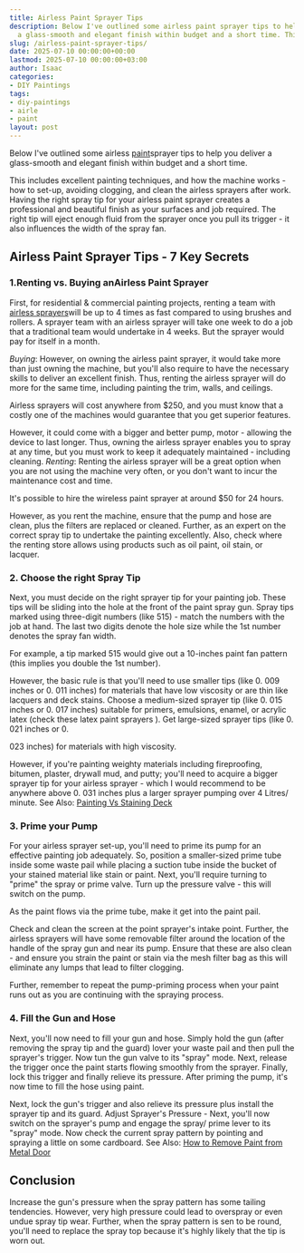 ```yaml
---
title: Airless Paint Sprayer Tips
description: Below I've outlined some airless paint sprayer tips to help you deliver
  a glass-smooth and elegant finish within budget and a short time. This includes...
slug: /airless-paint-sprayer-tips/
date: 2025-07-10 00:00:00+00:00
lastmod: 2025-07-10 00:00:00+03:00
author: Isaac
categories:
- DIY Paintings
tags:
- diy-paintings
- airle
- paint
layout: post
---
```

Below I've outlined some airless [paint](https://pestpolicy.com/airless-paint-sprayer-cleaning-solution/)sprayer tips to help you deliver a glass-smooth and elegant finish within budget and a short time.

This includes excellent painting techniques, and how the machine works - how to set-up, avoiding clogging, and clean the airless sprayers after work. Having the right spray tip for your airless paint sprayer creates a professional and beautiful finish as your surfaces and job required. The right tip will eject enough fluid from the sprayer once you pull its trigger - it also influences the width of the spray fan.

##  Airless Paint Sprayer Tips - 7 Key Secrets

###  1.**Renting vs. Buying ****an****Airless Paint Sprayer**

First, for residential & commercial painting projects, renting a team with [airless sprayers](https://www.williamson.edu/education/trade-programs/paint-and-coatings/)will be up to 4 times as fast compared to using brushes and rollers. A sprayer team with an airless sprayer will take one week to do a job that a traditional team would undertake in 4 weeks. But the sprayer would pay for itself in a month.

*Buying*: However, on owning the airless paint sprayer, it would take more than just owning the machine, but you'll also require to have the necessary skills to deliver an excellent finish. Thus, renting the airless sprayer will do more for the same time, including painting the trim, walls, and ceilings.

Airless sprayers will cost anywhere from $250, and you must know that a costly one of the machines would guarantee that you get superior features.

However, it could come with a bigger and better pump, motor - allowing the device to last longer. Thus, owning the airless sprayer enables you to spray at any time, but you must work to keep it adequately maintained - including cleaning. *Renting*: Renting the airless sprayer will be a great option when you are not using the machine very often, or you don't want to incur the maintenance cost and time.

It's possible to hire the wireless paint sprayer at around $50 for 24 hours.

However, as you rent the machine, ensure that the pump and hose are clean, plus the filters are replaced or cleaned. Further, as an expert on the correct spray tip to undertake the painting excellently. Also, check where the renting store allows using products such as oil paint, oil stain, or lacquer.

###  2. Choose the right Spray Tip

Next, you must decide on the right sprayer tip for your painting job. These tips will be sliding into the hole at the front of the paint spray gun. Spray tips marked using three-digit numbers (like 515) - match the numbers with the job at hand. The last two digits denote the hole size while the 1st number denotes the spray fan width.

For example, a tip marked 515 would give out a 10-inches paint fan pattern (this implies you double the 1st number).

However, the basic rule is that you'll need to use smaller tips (like 0. 009 inches or 0. 011 inches) for materials that have low viscosity or are thin like lacquers and deck stains. Choose a medium-sized sprayer tip (like 0. 015 inches or 0. 017 inches) suitable for primers, emulsions, enamel, or acrylic latex (check these latex paint sprayers ). Get large-sized sprayer tips (like 0. 021 inches or 0.

023 inches) for materials with high viscosity.

However, if you're painting weighty materials including fireproofing, bitumen, plaster, drywall mud, and putty; you'll need to acquire a bigger sprayer tip for your airless sprayer - which I would recommend to be anywhere above 0. 031 inches plus a larger sprayer pumping over 4 Litres/ minute. See Also: [Painting Vs Staining Deck](https://pestpolicy.com/painting-vs-staining-deck/)

###  3. Prime your Pump

For your airless sprayer set-up, you'll need to prime its pump for an effective painting job adequately. So, position a smaller-sized prime tube inside some waste pail while placing a suction tube inside the bucket of your stained material like stain or paint. Next, you'll require turning to "prime" the spray or prime valve. Turn up the pressure valve - this will switch on the pump.

As the paint flows via the prime tube, make it get into the paint pail.

Check and clean the screen at the point sprayer's intake point. Further, the airless sprayers will have some removable filter around the location of the handle of the spray gun and near its pump. Ensure that these are also clean - and ensure you strain the paint or stain via the mesh filter bag as this will eliminate any lumps that lead to filter clogging.

Further, remember to repeat the pump-priming process when your paint runs out as you are continuing with the spraying process.

###  4. Fill the Gun and Hose

Next, you'll now need to fill your gun and hose. Simply hold the gun (after removing the spray tip and the guard) lover your waste pail and then pull the sprayer's trigger. Now tun the gun valve to its "spray" mode. Next, release the trigger once the paint starts flowing smoothly from the sprayer. Finally, lock this trigger and finally relieve its pressure. After priming the pump, it's now time to fill the hose using paint.

Next, lock the gun's trigger and also relieve its pressure plus install the sprayer tip and its guard. Adjust Sprayer's Pressure - Next, you'll now switch on the sprayer's pump and engage the spray/ prime lever to its "spray" mode. Now check the current spray pattern by pointing and spraying a little on some cardboard. See Also: [How to Remove Paint from Metal Door](https://pestpolicy.com/how-to-remove-paint-from-metal-door/)

##  Conclusion

Increase the gun's pressure when the spray pattern has some tailing tendencies. However, very high pressure could lead to overspray or even undue spray tip wear. Further, when the spray pattern is sen to be round, you'll need to replace the spray top because it's highly likely that the tip is worn out.
